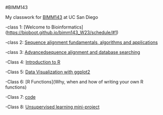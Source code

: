 #BIMM143

My classwork for [BIMM143](https://bioboot.github.io/bimm143_W23/) at UC San Diego


-class 1: [Welcome to Bioinformatics] (https://bioboot.github.io/bimm143_W23/schedule/#1)


-class 2: [Sequence alignment fundamentals, algorithms and applications](https://bioboot.github.io/bimm143_W23/schedule/#2)


-class 3: [Advancedsequence alignment and database searching](https://bioboot.github.io/bimm143_W23/schedule/#3)

-Class 4: [Introduction to R](https://bioboot.github.io/bimm143_W23/schedule/#4)




-Class 5: [Data Visualization with ggplot2](https://bioboot.github.io/bimm143_W23/schedule/#5)



-Class 6: [R Functions](Why, when and how of writing your own R functions)



-Class 7: [code](https://github.com/Faisal310861/bimm143_github/blob/main/Class%2012/Class12.qmd)

-Class 8: [Unsupervised learning mini-project](https://bioboot.github.io/bimm143_W23/schedule/#8)
